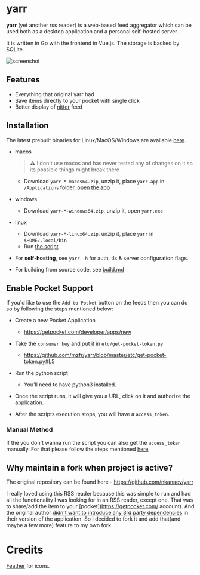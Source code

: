 # yarr

**yarr** (yet another rss reader) is a web-based feed aggregator which can be used both
as a desktop application and a personal self-hosted server.

It is written in Go with the frontend in Vue.js. The storage is backed by SQLite.

![screenshot](etc/promo.png)

## Features

* Everything that original yarr had
* Save items directly to your pocket with single click
* Better display of [nitter](https://github.com/zedeus/nitter) feed

## Installation

The latest prebuilt binaries for Linux/MacOS/Windows are available
[here](https://github.com/mzfr/yarr/releases/latest).

* macos

    > ⚠️ I don't use macos and has never tested any of changes on it so its possible things might break there

  - Download `yarr-*-macos64.zip`, unzip it, place `yarr.app` in `/Applications` folder, [open the app](https://support.apple.com/en-gb/guide/mac-help/mh40616/mac)

* windows

  - Download `yarr-*-windows64.zip`, unzip it, open `yarr.exe`

* linux

  - Download `yarr-*-linux64.zip`, unzip it, place `yarr` in `$HOME/.local/bin`
  - Run [the script](etc/install-linux.sh).

* For **self-hosting**, see `yarr -h` for auth, tls & server configuration flags.
* For building from source code, see [build.md](build.md)

## Enable Pocket Support

If you'd like to use the `Add to Pocket` button on the feeds then you can do so by following the steps mentioned below:

* Create a new Pocket Application
  - https://getpocket.com/developer/apps/new

* Take the `consumer key` and put it in `etc/get-pocket-token.py`
  - https://github.com/mzfr/yarr/blob/master/etc/get-pocket-token.py#L5

* Run the python script
  - You'll need to have python3 installed.

* Once the script runs, it will give you a URL, click on it and authorize the application.
* After the scripts execution stops, you will have a `access_token`.


### Manual Method

If the you don't wanna run the script you can also get the `access_token` manually. For that please follow the steps mentioned [here](https://getpocket.com/developer/docs/authentication)

## Why maintain a fork when project is active?

 The original repository can be found here - https://github.com/nkanaev/yarr

I really loved using this RSS reader because this was simple to run and had all the functionality I was looking for in an RSS reader, except one. That was to share/add the item to your [pocket](https://getpocket.com/ account). And the original author [didn't want to introduce any 3rd party dependencies](https://github.com/nkanaev/yarr/issues/57#issue-864736485) in their version of the application. So I decided to fork it and add that(and maybe a few more) feature to my own fork.

# Credits

[Feather](http://feathericons.com/) for icons.
